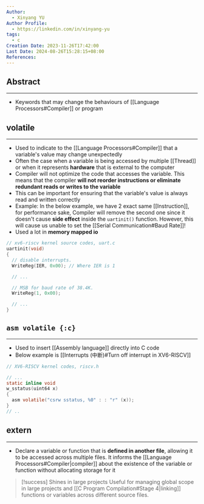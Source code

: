 ```yaml
---
Author:
  - Xinyang YU
Author Profile:
  - https://linkedin.com/in/xinyang-yu
tags:
  - c
Creation Date: 2023-11-26T17:42:00
Last Date: 2024-08-26T15:28:15+08:00
References: 
---
```

## Abstract
---
- Keywords that may change the behaviours of [[Language Processors#Compiler]] or program


## volatile
---
- Used to indicate to the [[Language Processors#Compiler]] that a variable's value may change unexpectedly
- Often the case when a variable is being accessed by multiple [[Thread]] or when it represents **hardware** that is external to the computer
- Compiler will not optimize the code that accesses the variable. This means that the compiler **will not reorder instructions or eliminate redundant reads or writes to the variable**
- This can be important for ensuring that the variable's value is always read and written correctly
- Example: In the below example, we have 2 exact same [[Instruction]], for performance sake, Compiler will remove the second one since it doesn't cause **side effect** inside the `uartinit()` function. However, this will cause us unable to set the [[Serial Communication#Baud Rate]]!
- Used a lot in **memory mapped io**
```c
// xv6-riscv kernel source codes, uart.c
uartinit(void)
{
  // disable interrupts.
  WriteReg(IER, 0x00); // Where IER is 1

  // ...

  // MSB for baud rate of 38.4K.
  WriteReg(1, 0x00);

  // ...
}
```

## `asm volatile {:c}`
---
- Used to insert [[Assembly language]] directly into C code
- Below example is [[Interrupts (中断)#Turn off interrupt in XV6-RISCV]]

```c {7}
// XV6-RISCV kernel codes, riscv.h

// ...
static inline void 
w_sstatus(uint64 x)
{
  asm volatile("csrw sstatus, %0" : : "r" (x));
}
// ..
```


## extern
---
- Declare a variable or function that is **defined in another file**, allowing it to be accessed across multiple files. It informs the [[Language Processors#Compiler|compiler]] about the existence of the variable or function without allocating storage for it

>[!success] Shines in large projects
> Useful for managing global scope in large projects and [[C Program Compilation#Stage 4|linking]] functions or variables across different source files.